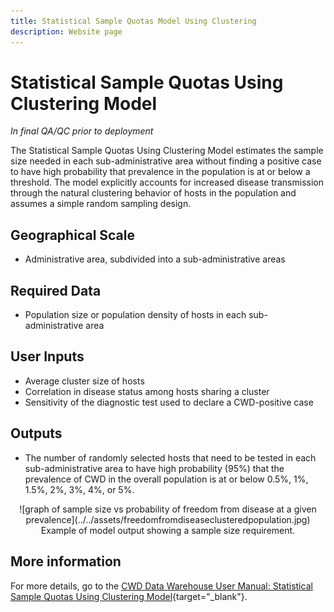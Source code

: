 ```yaml
---
title: Statistical Sample Quotas Model Using Clustering
description: Website page
---
```


# Statistical Sample Quotas Using Clustering Model
*In final QA/QC prior to deployment*

The Statistical Sample Quotas Using Clustering Model estimates the sample size needed in each sub-administrative area without finding a positive case to have high probability that prevalence in the population is at or below a threshold. The model explicitly accounts for increased disease transmission through the natural clustering behavior of hosts in the population and assumes a simple random sampling design.

## Geographical Scale
* Administrative area, subdivided into a sub-administrative areas

## Required Data
* Population size or population density of hosts in each sub-administrative area

## User Inputs
* Average cluster size of hosts
* Correlation in disease status among hosts sharing a cluster
* Sensitivity of the diagnostic test used to declare a CWD-positive case

## Outputs
* The number of randomly selected hosts that need to be tested in each sub-administrative area to have high probability (95%) that the prevalence of CWD in the overall population is at or below 0.5%, 1%, 1.5%, 2%, 3%, 4%, or 5%. 

<center>![graph of sample size vs probability of freedom from disease at a given prevalence](../../assets/freedomfromdiseaseclusteredpopulation.jpg)
<figcaption>Example of model output showing a sample size requirement.</figcaption></center>

## More information
For more details, go to the [CWD Data Warehouse User Manual: Statistical Sample Quotas Using Clustering Model](https://pages.github.coecis.cornell.edu/CWHL/CWD-Data-Warehouse/sample-size-quotas.html){target="_blank"}.
